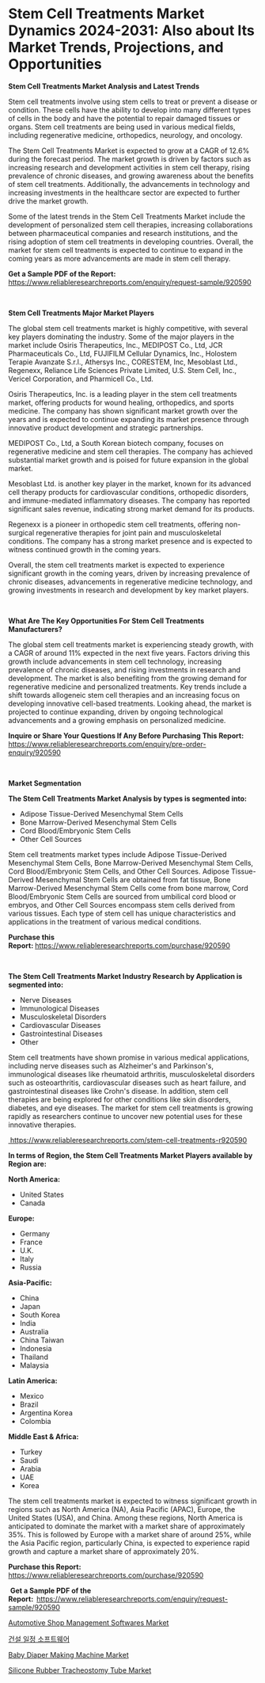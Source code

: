 <p><h1>Stem Cell Treatments Market Dynamics 2024-2031: Also about Its Market Trends, Projections, and Opportunities</h1></p><p><strong>Stem Cell Treatments Market Analysis and Latest Trends</strong></p>
<p><p>Stem cell treatments involve using stem cells to treat or prevent a disease or condition. These cells have the ability to develop into many different types of cells in the body and have the potential to repair damaged tissues or organs. Stem cell treatments are being used in various medical fields, including regenerative medicine, orthopedics, neurology, and oncology.</p><p>The Stem Cell Treatments Market is expected to grow at a CAGR of 12.6% during the forecast period. The market growth is driven by factors such as increasing research and development activities in stem cell therapy, rising prevalence of chronic diseases, and growing awareness about the benefits of stem cell treatments. Additionally, the advancements in technology and increasing investments in the healthcare sector are expected to further drive the market growth.</p><p>Some of the latest trends in the Stem Cell Treatments Market include the development of personalized stem cell therapies, increasing collaborations between pharmaceutical companies and research institutions, and the rising adoption of stem cell treatments in developing countries. Overall, the market for stem cell treatments is expected to continue to expand in the coming years as more advancements are made in stem cell therapy.</p></p>
<p><strong>Get a Sample PDF of the Report:&nbsp;</strong> <a href="https://www.reliableresearchreports.com/enquiry/request-sample/920590">https://www.reliableresearchreports.com/enquiry/request-sample/920590</a></p>
<p>&nbsp;</p>
<p><strong>Stem Cell Treatments Major Market Players</strong></p>
<p><p>The global stem cell treatments market is highly competitive, with several key players dominating the industry. Some of the major players in the market include Osiris Therapeutics, Inc., MEDIPOST Co., Ltd, JCR Pharmaceuticals Co., Ltd, FUJIFILM Cellular Dynamics, Inc., Holostem Terapie Avanzate S.r.l., Athersys Inc., CORESTEM, Inc, Mesoblast Ltd., Regenexx, Reliance Life Sciences Private Limited, U.S. Stem Cell, Inc., Vericel Corporation, and Pharmicell Co., Ltd.</p><p>Osiris Therapeutics, Inc. is a leading player in the stem cell treatments market, offering products for wound healing, orthopedics, and sports medicine. The company has shown significant market growth over the years and is expected to continue expanding its market presence through innovative product development and strategic partnerships.</p><p>MEDIPOST Co., Ltd, a South Korean biotech company, focuses on regenerative medicine and stem cell therapies. The company has achieved substantial market growth and is poised for future expansion in the global market.</p><p>Mesoblast Ltd. is another key player in the market, known for its advanced cell therapy products for cardiovascular conditions, orthopedic disorders, and immune-mediated inflammatory diseases. The company has reported significant sales revenue, indicating strong market demand for its products.</p><p>Regenexx is a pioneer in orthopedic stem cell treatments, offering non-surgical regenerative therapies for joint pain and musculoskeletal conditions. The company has a strong market presence and is expected to witness continued growth in the coming years.</p><p>Overall, the stem cell treatments market is expected to experience significant growth in the coming years, driven by increasing prevalence of chronic diseases, advancements in regenerative medicine technology, and growing investments in research and development by key market players.</p></p>
<p>&nbsp;</p>
<p><strong>What Are The Key Opportunities For Stem Cell Treatments Manufacturers?</strong></p>
<p><p>The global stem cell treatments market is experiencing steady growth, with a CAGR of around 11% expected in the next five years. Factors driving this growth include advancements in stem cell technology, increasing prevalence of chronic diseases, and rising investments in research and development. The market is also benefiting from the growing demand for regenerative medicine and personalized treatments. Key trends include a shift towards allogeneic stem cell therapies and an increasing focus on developing innovative cell-based treatments. Looking ahead, the market is projected to continue expanding, driven by ongoing technological advancements and a growing emphasis on personalized medicine.</p></p>
<p><strong>Inquire or Share Your Questions If Any Before Purchasing This Report:</strong> <a href="https://www.reliableresearchreports.com/enquiry/pre-order-enquiry/920590">https://www.reliableresearchreports.com/enquiry/pre-order-enquiry/920590</a></p>
<p>&nbsp;</p>
<p><strong>Market Segmentation</strong></p>
<p><strong>The Stem Cell Treatments Market Analysis by types is segmented into:</strong></p>
<p><ul><li>Adipose Tissue-Derived Mesenchymal Stem Cells</li><li>Bone Marrow-Derived Mesenchymal Stem Cells</li><li>Cord Blood/Embryonic Stem Cells</li><li>Other Cell Sources</li></ul></p>
<p><p>Stem cell treatments market types include Adipose Tissue-Derived Mesenchymal Stem Cells, Bone Marrow-Derived Mesenchymal Stem Cells, Cord Blood/Embryonic Stem Cells, and Other Cell Sources. Adipose Tissue-Derived Mesenchymal Stem Cells are obtained from fat tissue, Bone Marrow-Derived Mesenchymal Stem Cells come from bone marrow, Cord Blood/Embryonic Stem Cells are sourced from umbilical cord blood or embryos, and Other Cell Sources encompass stem cells derived from various tissues. Each type of stem cell has unique characteristics and applications in the treatment of various medical conditions.</p></p>
<p><strong>Purchase this Report:&nbsp;</strong><a href="https://www.reliableresearchreports.com/purchase/920590">https://www.reliableresearchreports.com/purchase/920590</a></p>
<p>&nbsp;</p>
<p><strong>The Stem Cell Treatments Market Industry Research by Application is segmented into:</strong></p>
<p><ul><li>Nerve Diseases</li><li>Immunological Diseases</li><li>Musculoskeletal Disorders</li><li>Cardiovascular Diseases</li><li>Gastrointestinal Diseases</li><li>Other</li></ul></p>
<p><p>Stem cell treatments have shown promise in various medical applications, including nerve diseases such as Alzheimer's and Parkinson's, immunological diseases like rheumatoid arthritis, musculoskeletal disorders such as osteoarthritis, cardiovascular diseases such as heart failure, and gastrointestinal diseases like Crohn's disease. In addition, stem cell therapies are being explored for other conditions like skin disorders, diabetes, and eye diseases. The market for stem cell treatments is growing rapidly as researchers continue to uncover new potential uses for these innovative therapies.</p></p>
<p><a href="https://www.reliableresearchreports.com/stem-cell-treatments-r920590">&nbsp;https://www.reliableresearchreports.com/stem-cell-treatments-r920590</a></p>
<p><strong>In terms of Region, the Stem Cell Treatments Market Players available by Region are:</strong></p>
<p>
    <p> <strong> North America: </strong>
        <ul>
            <li>United States</li>
            <li>Canada</li>
        </ul>
        </p> 
    <p> <strong> Europe: </strong>
        <ul>
            <li>Germany</li>
            <li>France</li>
            <li>U.K.</li>
            <li>Italy</li>
            <li>Russia</li>
        </ul>
        </p> 
    <p> <strong> Asia-Pacific: </strong>
        <ul>
            <li>China</li>
            <li>Japan</li>
            <li>South Korea</li>
            <li>India</li>
            <li>Australia</li>
            <li>China Taiwan</li>
            <li>Indonesia</li>
            <li>Thailand</li>
            <li>Malaysia</li>
        </ul>
        </p> 
    <p> <strong> Latin America: </strong>
        <ul>
            <li>Mexico</li>
            <li>Brazil</li>
            <li>Argentina Korea</li>
            <li>Colombia</li>
        </ul>
        </p> 
    <p> <strong> Middle East & Africa: </strong>
        <ul>
            <li>Turkey</li>
            <li>Saudi</li>
            <li>Arabia</li>
            <li>UAE</li>
            <li>Korea</li>
        </ul>
    </p>
    </p>
<p><p>The stem cell treatments market is expected to witness significant growth in regions such as North America (NA), Asia Pacific (APAC), Europe, the United States (USA), and China. Among these regions, North America is anticipated to dominate the market with a market share of approximately 35%. This is followed by Europe with a market share of around 25%, while the Asia Pacific region, particularly China, is expected to experience rapid growth and capture a market share of approximately 20%.</p></p>
<p><strong>Purchase this Report: </strong><a href="https://www.reliableresearchreports.com/purchase/920590">https://www.reliableresearchreports.com/purchase/920590</a></p>
<p>&nbsp;<strong>Get a Sample PDF of the Report:&nbsp;&nbsp;</strong><a href="https://www.reliableresearchreports.com/enquiry/request-sample/920590">https://www.reliableresearchreports.com/enquiry/request-sample/920590</a></p>
<p><strong></strong></p>
<p><p><a href="https://github.com/NorbertYates/Market-Research-Report-List-4/blob/main/automotive-shop-management-softwares-market.md">Automotive Shop Management Softwares Market</a></p><p><a href="https://github.com/jntpkh496620/Market-Research-Report-List-2/blob/main/380847854096.md">건설 일정 소프트웨어</a></p><p><a href="https://www.linkedin.com/pulse/baby-diaper-making-machine-market-report-reveals-latest-4mqhe">Baby Diaper Making Machine Market</a></p><p><a href="https://www.linkedin.com/pulse/silicone-rubber-tracheostomy-tube-market-research-report-its-zl4pf">Silicone Rubber Tracheostomy Tube Market</a></p></p>